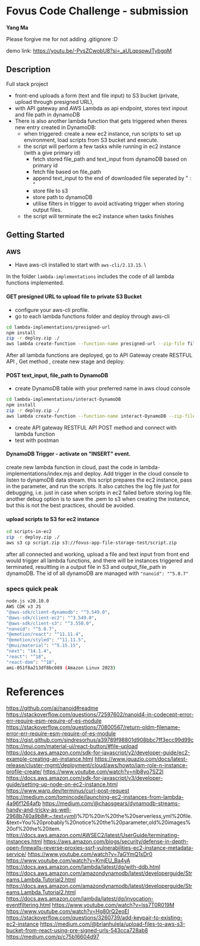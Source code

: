 # Fovus Code Challenge - submission

**Yang Ma**

Please forgive me for not adding .gitignore :D

demo link:  https://youtu.be/-PvsZCwobU8?si=_aULqpspwJTybgqM

## Description
Full stack project 
- front-end uploads a form (text and file input) to S3 bucket (private, upload through presigned URL),
- with API gateway and AWS Lambda as api endpoint, stores text inpout and file path in dynamoDB
- There is also another lambda function that gets triggered when theres new entry created in DynamoDB:
    - when triggered: create a new ec2 instance, run scripts to set up environment, load scripts from S3 bucket and execute.
    - the script will perform a few tasks while running in ec2 instance (with a give primary id)
      - fetch stored file_path and text_input from dynamoDB based on primary id
      - fetch file based on file_path
      - append text_input to the end of downloaded file seperated by " : "
      - store file to s3
      - store path to dynamoDB
      - utilise filters in trigger to avoid activating trigger when storing output files.
    - the script will terminate the ec2 instance when tasks finishes

## Getting Started

### AWS
- Have aws-cli installed to start with `aws-cli/2.13.15`. \

In the folder `lambda-implementations` includes the code of all lambda functions implemented.

#### GET presigned URL to upload file to private S3 Bucket
- configure your aws-cli profile. 
- go to each lambda functions folder and deploy through aws-cli
```bash
cd lambda-implementations/presigned-url
npm install
zip -r deploy.zip ./
aws lambda create-function --function-name presigned-url --zip-file fileb://deploy.zip --handler index.handler --runtime nodejs20.x --role [arn of your role]
```
After all lambda functions are deployed, go to API Gateway create RESTFUL API , Get method , create new stage and deploy.

#### POST text_input, file_path to DynamoDB

- create DynamoDB table with your preferred name in aws cloud console
```bash
cd lambda-implementations/interact-DynamoDB
npm install
zip -r deploy.zip ./
aws lambda create-function --function-name interact-DynamoDB --zip-file fileb://deploy.zip --handler index.handler --runtime nodejs20.x --role [arn of your role]
```
- create API gateway RESTFUL API POST method and connect with lambda function
- test with postman

#### DynamoDB Trigger - activate on "INSERT" event.
create new lambda function in cloud, past the code in lambda-implementations/index.mjs and deploy. Add trigger in the cloud console to listen to dynamoDB data stream. this script prepares the ec2 instance, pass in the parameter, and run the scripts. It also catches the log file just for debugging, i.e. just in case when scripts in ec2 failed before storing log file.
another debug option is to save the .pem to s3 when creating the instance, but this is not the best practices, should be avoided.

#### upload scripts to S3 for ec2 instance

```bash
cd scripts-in-ec2
zip -r deploy.zip ./
aws s3 cp script.zip s3://fovus-app-file-storage-test/script.zip
```

after all connected and working, upload a file and text input from front end would trigger all lambda functions, and there will be instances triggered and terminated, resultting in a output file in S3 and output_file_path in dynamoDB. The id of all dynamoDB are managed with `"nanoid": "^5.0.7"`

### specs quick peak

```bash
node.js v20.10.0
AWS CDK v3 JS
"@aws-sdk/client-dynamodb": "^3.549.0",
"@aws-sdk/client-ec2": "^3.549.0",
"@aws-sdk/client-s3": "^3.550.0",
"nanoid": "^5.0.7",
"@emotion/react": "^11.11.4",
"@emotion/styled": "^11.11.5",
"@mui/material": "^5.15.15",
"next": "14.1.4",
"react": "^18",
"react-dom": "^18",
ami-051f8a213df8bc089 (Amazon Linux 2023)
```


# References
https://github.com/ai/nanoid#readme
https://stackoverflow.com/questions/72597602/nanoid4-in-codecept-error-err-require-esm-require-of-es-module
https://stackoverflow.com/questions/70800567/return-oldm-filename-error-err-require-esm-require-of-es-module
https://gist.github.com/sindresorhus/a39789f98801d908bbc7ff3ecc99d99c
https://mui.com/material-ui/react-button/#file-upload
https://docs.aws.amazon.com/sdk-for-javascript/v2/developer-guide/ec2-example-creating-an-instance.html
https://www.iguazio.com/docs/latest-release/cluster-mgmt/deployment/cloud/aws/howto/iam-role-n-instance-profile-create/
https://www.youtube.com/watch?v=nlb8yo7SZ2I
https://docs.aws.amazon.com/sdk-for-javascript/v3/developer-guide/setting-up-node-on-ec2-instance.html
https://www.warp.dev/terminus/curl-post-request
https://medium.com/tomincode/launching-ec2-instances-from-lambda-4a96f1264afb
https://medium.com/@chaosgears/dynamodb-streams-handy-and-tricky-as-well-2968b740a9b8#:~:text=yml)%7D%20in%20the%20serverless,yml%20file.&text=You%20probably%20notice%20the%20parameter,old%20images%20of%20the%20item.
https://docs.aws.amazon.com/AWSEC2/latest/UserGuide/terminating-instances.html
https://aws.amazon.com/blogs/security/defense-in-depth-open-firewalls-reverse-proxies-ssrf-vulnerabilities-ec2-instance-metadata-service/
https://www.youtube.com/watch?v=7aGYmQ1xDr0
https://www.youtube.com/watch?v=KmjEU_Ba4yA
https://docs.aws.amazon.com/lambda/latest/dg/with-ddb.html
https://docs.aws.amazon.com/amazondynamodb/latest/developerguide/Streams.Lambda.Tutorial2.html
https://docs.aws.amazon.com/amazondynamodb/latest/developerguide/Streams.Lambda.Tutorial2.html
https://docs.aws.amazon.com/lambda/latest/dg/invocation-eventfiltering.html
https://www.youtube.com/watch?v=lss7T0R019M
https://www.youtube.com/watch?v=Hg80rQ2eoEI
https://stackoverflow.com/questions/3260739/add-keypair-to-existing-ec2-instance
https://medium.com/@brianhulela/upload-files-to-aws-s3-bucket-from-react-using-pre-signed-urls-543cca728ab8
https://medium.com/p/c75b16604d97
